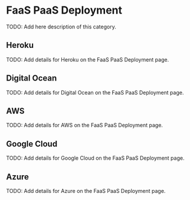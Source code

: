 # FaaS PaaS Deployment

TODO: Add here description of this category.

## Heroku

TODO: Add details for Heroku on the FaaS PaaS Deployment page.

## Digital Ocean

TODO: Add details for Digital Ocean on the FaaS PaaS Deployment page.

## AWS

TODO: Add details for AWS on the FaaS PaaS Deployment page.

## Google Cloud

TODO: Add details for Google Cloud on the FaaS PaaS Deployment page.

## Azure

TODO: Add details for Azure on the FaaS PaaS Deployment page.


